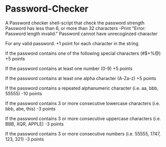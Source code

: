 # Password-Checker
A Password checker shell-script that check the password strength
Password has less than 6, or more than 32 characters  -Print "Error: Password length invalid."
Password cannot have unrecoginzed character

For any valid password:
+1 point for each character in the string

If the password contains one of the following special characters (#$+%@) +5 points

If the password contains at least one number (0-9) +5 points

If the password contains at least one alpha character (A-Za-z) +5 points

If the password contains a repeated alphanumeric character (i.e. aa, bbb, 55555) -10 points

If the password contains 3 or more consecutive lowercase characters (i.e. bbb, abe, this) -3 points

If the password contains 3 or more consecutive uppercase characters (i.e. BBB, XQR, APPLE) -3 points

If the password contains 3 or more consecutive numbers (i.e. 55555, 1747, 123, 321) -3 points
